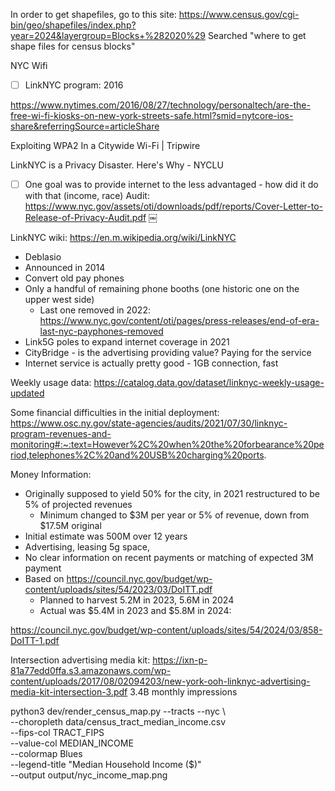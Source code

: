 In order to get shapefiles, go to this site: https://www.census.gov/cgi-bin/geo/shapefiles/index.php?year=2024&layergroup=Blocks+%282020%29
Searched "where to get shape files for census blocks"

NYC Wifi
- [ ] LinkNYC program: 2016

https://www.nytimes.com/2016/08/27/technology/personaltech/are-the-free-wi-fi-kiosks-on-new-york-streets-safe.html?smid=nytcore-ios-share&referringSource=articleShare

Exploiting WPA2 In a Citywide Wi-Fi | Tripwire

LinkNYC is a Privacy Disaster. Here's Why - NYCLU

- [ ] One goal was to provide internet to the less advantaged - how did it do with that (income, race)
Audit: https://www.nyc.gov/assets/oti/downloads/pdf/reports/Cover-Letter-to-Release-of-Privacy-Audit.pdf
￼

LinkNYC wiki: https://en.m.wikipedia.org/wiki/LinkNYC
* Deblasio
* Announced in 2014
* Convert old pay phones
* Only a handful of remaining phone booths (one historic one on the upper west side)
    * Last one removed in 2022: https://www.nyc.gov/content/oti/pages/press-releases/end-of-era-last-nyc-payphones-removed
* Link5G poles to expand internet coverage in 2021
* CityBridge - is the advertising providing value?  Paying for the service
* Internet service is actually pretty good - 1GB connection, fast

Weekly usage data: https://catalog.data.gov/dataset/linknyc-weekly-usage-updated

Some financial difficulties in the initial deployment:
https://www.osc.ny.gov/state-agencies/audits/2021/07/30/linknyc-program-revenues-and-monitoring#:~:text=However%2C%20when%20the%20forbearance%20period,telephones%2C%20and%20USB%20charging%20ports.

Money Information:
* Originally supposed to yield 50% for the city, in 2021 restructured to be 5% of projected revenues
    * Minimum changed to $3M per year or 5% of revenue, down from $17.5M original
* Initial estimate was 500M over 12 years
* Advertising, leasing 5g space, 
* No clear information on recent payments or matching of expected 3M payment
* Based on https://council.nyc.gov/budget/wp-content/uploads/sites/54/2023/03/DoITT.pdf
    * Planned to harvest 5.2M in 2023, 5.6M in 2024
    * Actual was $5.4M in 2023 and $5.8M in 2024:

https://council.nyc.gov/budget/wp-content/uploads/sites/54/2024/03/858-DoITT-1.pdf

Intersection advertising media kit: https://ixn-p-81a77edd0ffa.s3.amazonaws.com/wp-content/uploads/2017/08/02094203/new-york-ooh-linknyc-advertising-media-kit-intersection-3.pdf
3.4B monthly impressions

python3 dev/render_census_map.py --tracts --nyc \                                     
    --choropleth data/census_tract_median_income.csv \
    --fips-col TRACT_FIPS \
    --value-col MEDIAN_INCOME \
    --colormap Blues \
    --legend-title "Median Household Income ($)" \
    --output output/nyc_income_map.png